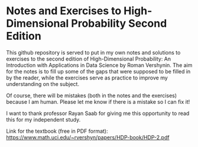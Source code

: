 # Notes and Exercises to High-Dimensional Probability Second Edition

This github repository is served to put in my own notes and solutions to exercises to the second edition of High-Dimensional Probability: An Introduction with Applications in Data Science by Roman Vershynin. The aim for the notes is to fill up some of the gaps that were supposed to be filled in by the reader, while the exercises serve as practice to improve my understanding on the subject. 

Of course, there will be mistakes (both in the notes and the exercises) because I am human. Please let me know if there is a mistake so I can fix it! 

I want to thank professor Rayan Saab for giving me this opportunity to read this for my independent study.

Link for the textbook (free in PDF format): https://www.math.uci.edu/~rvershyn/papers/HDP-book/HDP-2.pdf
